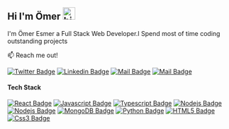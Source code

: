 ## Hi I'm Ömer <img src="https://user-images.githubusercontent.com/1303154/88677602-1635ba80-d120-11ea-84d8-d263ba5fc3c0.gif" width="28px" alt="hi">

I'm Ömer Esmer a Full Stack Web Developer.I Spend most of time coding outstanding projects 

:mailbox: Reach me out!

[![Twitter Badge](https://img.shields.io/badge/-@Skipperlla-1ca0f1?style=flat&labelColor=1ca0f1&logo=twitter&logoColor=white&link=https://twitter.com/Skipperlla)](https://twitter.com/Skipperlla) [![Linkedin Badge](https://img.shields.io/badge/-Ömer-0e76a8?style=flat&labelColor=0e76a8&logo=linkedin&logoColor=white)](https://www.linkedin.com/in/islem-maboud/) [![Mail Badge](https://img.shields.io/badge/-@Skipperlla-e84393?style=flat&labelColor=e84393&logo=instagram&logoColor=white)](https://instagram.com/Skipperlla) [![Mail Badge](https://img.shields.io/badge/-Skipperlla-c0392b?style=flat&labelColor=c0392b&logo=gmail&logoColor=white)](mailto:https://www.linkedin.com/in/%C3%B6meresmer/) 

#### Tech Stack

<!-- TODO: Make technologies links takes you to repositories -->

[![React Badge](https://img.shields.io/badge/-React-61DBFB?style=for-the-badge&labelColor=black&logo=react&logoColor=61DBFB)](#) [![Javascript Badge](https://img.shields.io/badge/-Javascript-F0DB4F?style=for-the-badge&labelColor=black&logo=javascript&logoColor=F0DB4F)](#) [![Typescript Badge](https://img.shields.io/badge/-Typescript-007acc?style=for-the-badge&labelColor=black&logo=typescript&logoColor=007acc)](#) [![Nodejs Badge](https://img.shields.io/badge/-Nodejs-3C873A?style=for-the-badge&labelColor=black&logo=node.js&logoColor=3C873A)](#) [![Nodejs Badge](https://img.shields.io/badge/-GraphQL-e535ab?style=for-the-badge&labelColor=black&logo=graphql&logoColor=e535ab)](#) [![MongoDB Badge](https://img.shields.io/badge/-MongoDB-4DB33D?style=for-the-badge&labelColor=black&logo=mongodb&logoColor=4DB33D)](#) [![Python Badge](https://img.shields.io/badge/-Python-306998?style=for-the-badge&labelColor=black&logo=python&logoColor=306998)](#) [![HTML5 Badge](https://img.shields.io/badge/-Html5-f06529?style=for-the-badge&labelColor=black&logo=html5&logoColor=f06529)](#) [![Css3 Badge](https://img.shields.io/badge/-CSS3-2965f1?style=for-the-badge&labelColor=black&logo=css3&logoColor=2965f1)](#)
